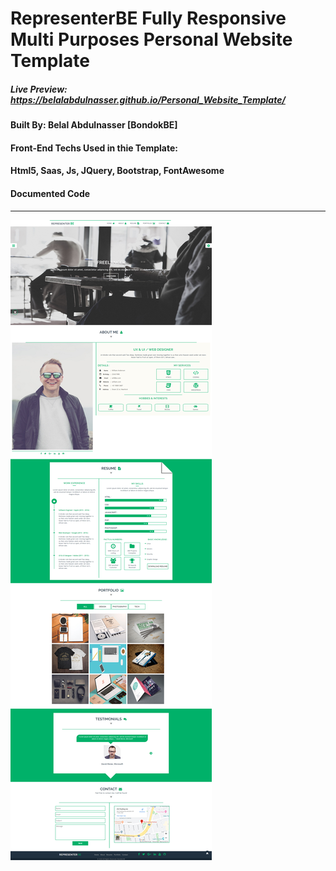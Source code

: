 # RepresenterBE Fully Responsive Multi Purposes Personal Website Template
##### Live Preview: https://belalabdulnasser.github.io/Personal_Website_Template/
#### Built By: Belal Abdulnasser [BondokBE]
#### Front-End Techs Used in thie Template: 
#### Html5, Saas, Js, JQuery, Bootstrap, FontAwesome
#### Documented Code
-----------
![GitHub Logo](./full_page.jpg)
